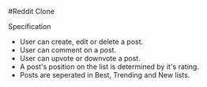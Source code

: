 #Reddit Clone

Specification

- User can create, edit or delete a post.
- User can comment on a post.
- User can upvote or downvote a post.
- A post's position on the list is determined by it's rating.
- Posts are seperated in Best, Trending and New lists.